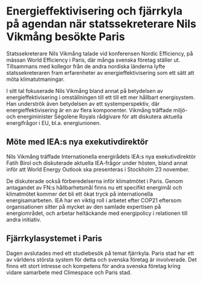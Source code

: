 # Energieffektivisering och fjärrkyla på agendan när statssekreterare Nils Vikmång besökte Paris

Statssekreterare Nils Vikmång talade vid konferensen Nordic Efficiency, på mässan World Efficiency i Paris, där många svenska företag ställer ut. Tillsammans med kollegor från de andra nordiska länderna lyfte statssekreteraren fram erfarenheter av energieffektivisering som ett sätt att möta klimatutmaningar.


I sitt tal fokuserade Nils Vikmång bland annat på betydelsen av energieffektivisering i omställningen till ett till ett mer hållbart energisystem. Han underströk även betydelsen av ett systemperspektiv, där energieffektivisering är en av flera komponenter. Vikmång träffade miljö\- och energiminister Ségolène Royals rådgivare för att diskutera aktuella energifrågor i EU, bl.a. energiunionen.

## Möte med IEA:s nya exekutivdirektör

Nils Vikmång träffade Internationella energirådets IEA:s nya exekutivdirektör Fatih Birol och diskuterade aktuella IEA\-frågor under hösten, bland annat inför att World Energy Outlook ska presenteras i Stockholm 23 november.

De diskuterade också förberedelserna inför klimatmötet i Paris. Genom antagandet av FN:s hållbarhetsmål finns nu ett specifikt energimål och klimatmötet kommer det bli ett ökat tryck på internationella energisamarbeten. IEA har en viktig roll i arbetet efter COP21 eftersom organisationen sitter på mycket av den samlade expertisen på energiområdet, och arbetar heltäckande med energipolicy i relationen till andra initiativ.

## Fjärrkylasystemet i Paris

Dagen avslutades med ett studiebesök på temat fjärrkyla. Paris stad har ett av världens största system för detta och svenska företag är involverade. Det finns ett stort intresse och kompetens för andra svenska företag kring vidare samarbete med Climespace och Paris stad.
